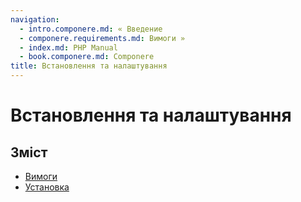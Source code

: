 ```yaml
---
navigation:
  - intro.componere.md: « Введение
  - componere.requirements.md: Вимоги »
  - index.md: PHP Manual
  - book.componere.md: Componere
title: Встановлення та налаштування
---
```

# Встановлення та налаштування

## Зміст

-   [Вимоги](componere.requirements.md)
-   [Установка](componere.installation.md)
